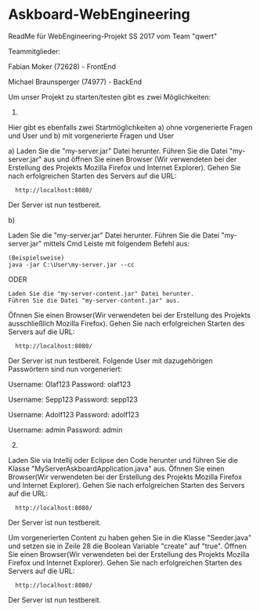# Askboard-WebEngineering

ReadMe für WebEngineering-Projekt SS 2017 vom Team "qwert"

Teammitglieder:

  Fabian Moker (72628) - FrontEnd
  
  Michael Braunsperger (74977) - BackEnd

Um unser Projekt zu starten/testen gibt es zwei Möglichkeiten:

  1)
   Hier gibt es ebenfalls zwei Startmöglichkeiten 
   a) ohne vorgenerierte Fragen und User und b) mit vorgenerierte Fragen und User

  a)
  Laden Sie die "my-server.jar" Datei herunter. 
  Führen Sie die Datei "my-server.jar" aus und öffnen Sie einen Browser (Wir verwendeten bei der Erstellung des Projekts 
  Mozilla Firefox und Internet Explorer).
  Gehen Sie nach erfolgreichen Starten des Servers auf die URL:
  
      http://localhost:8080/
    
  Der Server ist nun testbereit.
  
  b)
  
  Laden Sie die "my-server.jar" Datei herunter. 
  Führen Sie die Datei "my-server.jar" mittels Cmd Leiste mit folgendem Befehl aus:
  
    (Beispielsweise)
    java -jar C:\User\my-server.jar --cc
    
  ODER
    
    Laden Sie die "my-server-content.jar" Datei herunter.
    Führen Sie die Datei "my-server-content.jar" aus.
  
  
  
  Öfnnen Sie einen Browser(Wir verwendeten bei der Erstellung des Projekts 
  ausschließlich Mozilla Firefox).
  Gehen Sie nach erfolgreichen Starten des Servers auf die URL:
  
      http://localhost:8080/
    
  Der Server ist nun testbereit.
  Folgende User mit dazugehörigen Passwörtern sind nun vorgeneriert:
  
  Username: Olaf123
  Password: olaf123
  
  Username: Sepp123
  Password: sepp123
  
  Username: Adolf123
  Password: adolf123
  
  Username: admin
  Password: admin
  
  2)
  Laden Sie via Intellij oder Eclipse den Code herunter und führen Sie die Klasse "MyServerAskboardApplication.java" aus.
  Öfnnen Sie einen Browser(Wir verwendeten bei der Erstellung des Projekts 
  Mozilla Firefox und Internet Explorer).
  Gehen Sie nach erfolgreichen Starten des Servers auf die URL:
  
      http://localhost:8080/
    
  Der Server ist nun testbereit.
  
  Um vorgenerierten Content zu haben gehen Sie in die Klasse "Seeder.java" und setzen sie in Zeile 28 die Boolean Variable 
  "create" auf "true".
  Öffnen Sie einen Browser(Wir verwendeten bei der Erstellung des Projekts 
  Mozilla Firefox und Internet Explorer).
  Gehen Sie nach erfolgreichen Starten des Servers auf die URL:
  
      http://localhost:8080/
    
  Der Server ist nun testbereit.
